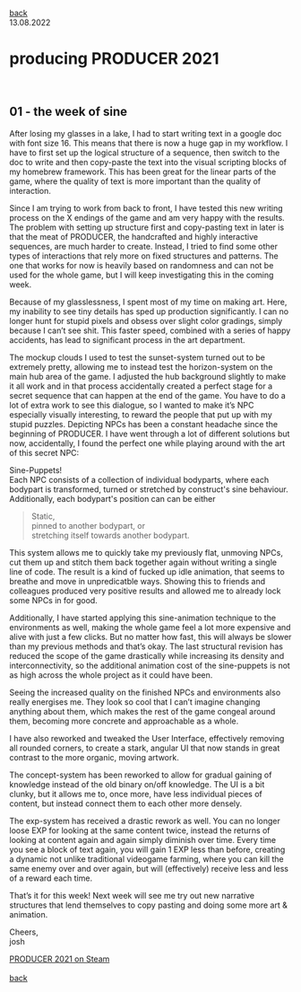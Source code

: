 [back](thinking)<br>
13.08.2022
<h1>producing PRODUCER 2021</h1><br>
<h2>01 - the week of sine</h2>

After losing my glasses in a lake, I had to start writing text in a google doc with font size 16. This means that there is now a huge gap in my workflow. I have to first set up the logical structure of a sequence, then switch to the doc to write and then copy-paste the text into the visual scripting blocks of my homebrew framework.
This has been great for the linear parts of the game, where the quality of text is more important than the quality of interaction.

Since I am trying to work from back to front, I have tested this new writing process on the X endings of the game and am very happy with the results.
The problem with setting up structure first and copy-pasting text in later is that the meat of PRODUCER, the handcrafted and highly interactive sequences, are much harder to create. Instead, I tried to find some other types of interactions that rely more on fixed structures and patterns. The one that works for now is heavily based on randomness and can not be used for the whole game, but I will keep investigating this in the coming week.

Because of my glasslessness, I spent most of my time on making art. Here, my inability to see tiny details has sped up production significantly. I can no longer hunt for stupid pixels and obsess over slight color gradings, simply because I can’t see shit.
This faster speed, combined with a series of happy accidents, has lead to significant process in the art department. 

The mockup clouds I used to test the sunset-system turned out to be extremely pretty, allowing me to instead test the horizon-system on the main hub area of the game. I adjusted the hub background slightly to make it all work and in that process accidentally created a perfect stage for a secret  sequence that can happen at the end of the game. You have to do a lot of extra work to see this dialogue, so I wanted to make it’s NPC especially visually interesting, to reward the people that put up with my stupid puzzles.
Depicting NPCs has been a constant headache since the beginning of PRODUCER. I have went through a lot of different solutions but now, accidentally, I found the perfect one while playing around with the art of this secret NPC:

Sine-Puppets!<br>
Each NPC consists of a collection of individual bodyparts, where each bodypart is transformed, turned or stretched by construct's sine behaviour. Additionally, each bodypart's position can can be either

>Static,<br>
>pinned to another bodypart, or<br>
>stretching itself towards another bodypart.<br>

This system allows me to quickly take my previously flat, unmoving NPCs, cut them up and stitch them back together again without writing a single line of code.
The result is a kind of fucked up idle animation, that seems to breathe and move in unpredicatble ways. Showing this to friends and colleagues produced very positive results and allowed me to already lock some NPCs in for good.

Additionally, I have started applying this sine-animation technique to the environments as well, making the whole game feel a lot more expensive and alive with just a few clicks.
But no matter how fast, this will always be slower than my previous methods and that’s okay. The last structural revision has reduced the scope of the game drastically while increasing its density and interconnectivity, so the additional animation cost of the sine-puppets is not as high across the whole project as it could have been.

Seeing the increased quality on the finished NPCs and environments also really energises me. They look so cool that I can’t imagine changing anything about them, which makes the rest of the game congeal around them, becoming more concrete and approachable as a whole.

I have also reworked and tweaked the User Interface, effectively removing all rounded corners, to create a stark, angular UI that now stands in great contrast to the more organic, moving artwork.

The concept-system has been reworked to allow for gradual gaining of knowledge instead of the old binary on/off knowledge. The UI is a bit clunky, but it allows me to, once more, have less individual pieces of content, but instead connect them to each other more densely.

The exp-system has received a drastic rework as well. You can no longer loose EXP for looking at the same content twice, instead the returns of looking at content again and again simply diminish over time. Every time you see a block of text again, you will gain 1 EXP less than before, creating a dynamic not unlike traditional videogame farming, where you can kill the same enemy over and over again, but will (effectively) receive less and less of a reward each time.

That’s it for this week!
Next week will see me try out new narrative structures that lend themselves to copy pasting and doing some more art & animation.

Cheers,<br>
josh

<a href="https://store.steampowered.com/app/1667320/PRODUCER_2021/?beta=1" target="_blank">PRODUCER 2021 on Steam</a><br>
<br>
[back](thinking)
